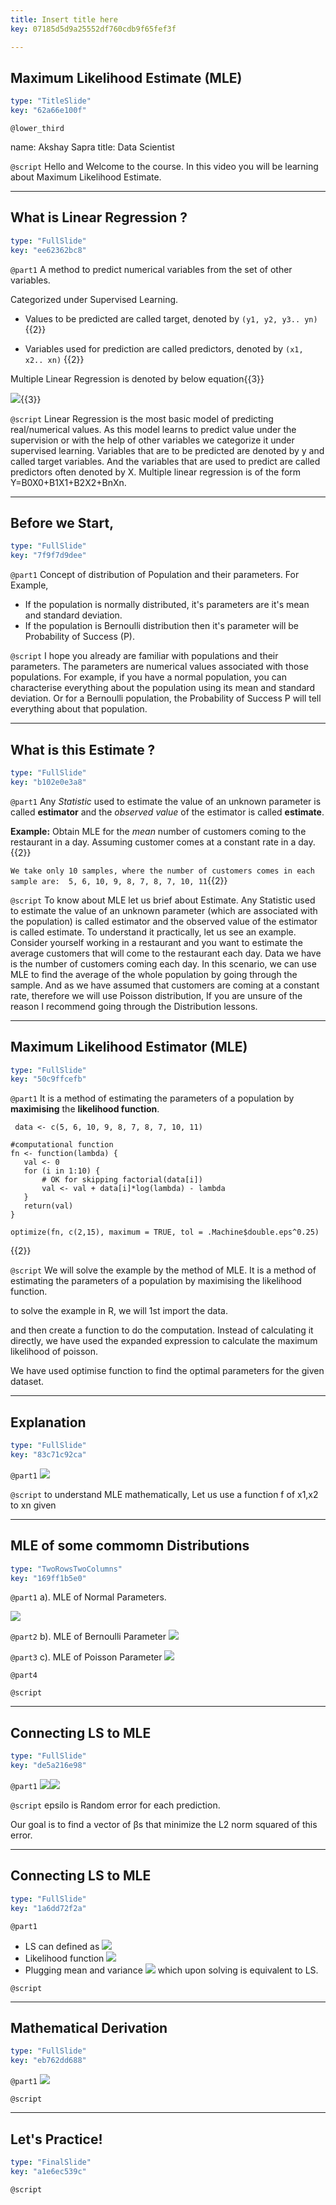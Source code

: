 ```yaml
---
title: Insert title here
key: 07185d5d9a25552df760cdb9f65fef3f

---
```

## Maximum Likelihood Estimate (MLE)

```yaml
type: "TitleSlide"
key: "62a66e100f"
```

`@lower_third`

name: Akshay Sapra
title: Data Scientist


`@script`
Hello and Welcome to the course. In this video you will be learning about Maximum Likelihood Estimate.


---
## What is Linear Regression ?

```yaml
type: "FullSlide"
key: "ee62362bc8"
```

`@part1`
A method to predict numerical variables from the set of other variables.

Categorized under Supervised Learning.
- Values to be predicted are called target, denoted by `(y1, y2, y3.. yn)` {{2}}

- Variables used for prediction are called predictors, denoted by `(x1, x2.. xn)` {{2}}

Multiple Linear Regression is denoted by below equation{{3}}

![](https://assets.datacamp.com/production/repositories/4490/datasets/9f6d561469b203aae10e6c3e1db73de7fce2fd3b/MLR.JPG){{3}}


`@script`
Linear Regression is the most basic model of predicting real/numerical values.
As this model learns to predict value under the supervision or with the help of other variables we categorize it under supervised learning. 
Variables that are to be predicted are denoted by y and called target variables.
And the variables that are used to predict are called predictors often denoted by X.
Multiple linear regression is of the form Y=B0X0+B1X1+B2X2+BnXn.


---
## Before we Start,

```yaml
type: "FullSlide"
key: "7f9f7d9dee"
```

`@part1`
Concept of distribution of Population and their parameters.
For Example,
- If the population is normally distributed, it's parameters are it's mean and standard deviation.
- If the population is Bernoulli distribution then it's parameter will be Probability of Success (P).


`@script`
I hope you already are familiar with populations and their parameters. 
The parameters are numerical values associated with those populations. 
For example, if you have a normal population, you can characterise everything about the population using its mean and standard deviation.
Or for a Bernoulli population, the Probability of Success P will tell everything about that population.


---
## What is this Estimate ?

```yaml
type: "FullSlide"
key: "b102e0e3a8"
```

`@part1`
Any *Statistic* used to estimate the value of an unknown parameter is called **estimator** and the *observed value* of the estimator is called **estimate**.

 **Example:**   Obtain MLE for the *mean* number of customers coming to the restaurant in a day. Assuming customer comes at a constant rate in a day.{{2}}

`We take only 10 samples, where the number of customers comes in each sample are:  5, 6, 10, 9, 8, 7, 8, 7, 10, 11`{{2}}


`@script`
To know about MLE let us brief about Estimate. 
Any Statistic used to estimate the value of an unknown parameter (which are associated with the population) is called estimator and the observed value of the estimator is called estimate.
To understand it practically, let us see an example.
Consider yourself working in a restaurant and you want to estimate the average customers that will come to the restaurant each day. 
Data we have is the number of customers coming each day. 
In this scenario, we can use MLE to find the average of the whole population by going through the sample. 
And as we have assumed that customers are coming at a constant rate, therefore we will use Poisson distribution, If you are unsure of the reason I recommend going through the Distribution lessons.


---
## Maximum Likelihood Estimator (MLE)

```yaml
type: "FullSlide"
key: "50c9ffcefb"
```

`@part1`
It is a method of estimating the parameters of a population by **maximising** the **likelihood function**.


     data <- c(5, 6, 10, 9, 8, 7, 8, 7, 10, 11)

    #computational function 
    fn <- function(lambda) { 
       val <- 0 
       for (i in 1:10) { 
           # OK for skipping factorial(data[i])
           val <- val + data[i]*log(lambda) - lambda
       } 
       return(val) 
    } 

    optimize(fn, c(2,15), maximum = TRUE, tol = .Machine$double.eps^0.25)
{{2}}


`@script`
We will solve the example by the method of MLE. It is a method of estimating the parameters of a population by maximising the likelihood function.

to solve the example in R, we will 1st import the data.

and then create a function to do the computation.
Instead of calculating it directly, we have used the expanded expression to calculate the maximum likelihood of poisson.

We have used optimise function to find the optimal parameters for the given dataset.


---
## Explanation

```yaml
type: "FullSlide"
key: "83c71c92ca"
```

`@part1`
![](https://assets.datacamp.com/production/repositories/4490/datasets/3982908710e3ba1bfcc95338f2e9c16838e83d34/MLE%20Slide.JPG)


`@script`
to understand MLE mathematically, Let us use a function f of x1,x2 to xn given


---
## MLE of some commomn Distributions

```yaml
type: "TwoRowsTwoColumns"
key: "169ff1b5e0"
```

`@part1`
a). MLE of Normal Parameters. 

![](https://assets.datacamp.com/production/repositories/4490/datasets/2b2a60db6dcd226dc340c21c765a6efd259bc7c8/MLE%20of%20Normal%20.JPG)


`@part2`
b). MLE of Bernoulli Parameter
![](https://assets.datacamp.com/production/repositories/4490/datasets/7c9ed1d4bef393a078f73543dc6ed42c9727eca6/MLE%20of%20Bernoulli%20Parameter.JPG)


`@part3`
c). MLE of Poisson Parameter 
![](https://assets.datacamp.com/production/repositories/4490/datasets/58fa11a77c16d4183129409efd6c22c9a866d2d0/MLE%20of%20Poisson%20Parameter.JPG)


`@part4`



`@script`



---
## Connecting LS to MLE

```yaml
type: "FullSlide"
key: "de5a216e98"
```

`@part1`
![](image-url)![](https://assets.datacamp.com/production/repositories/4490/datasets/c5227c8fac6c508e91e3208f0281051724204c3e/LStoMLE_slide.JPG)


`@script`
epsilo is Random error for each prediction.

 Our goal is to find a vector of βs that minimize the L2 norm squared of this error.


---
## Connecting LS to MLE

```yaml
type: "FullSlide"
key: "1a6dd72f2a"
```

`@part1`
- LS can defined as ![](https://assets.datacamp.com/production/repositories/4490/datasets/f0bc0138d4f76d36966360a2c115ceecd0db2c51/LStoMLE_slide_2.JPG)
- Likelihood function 
![](https://assets.datacamp.com/production/repositories/4490/datasets/42cdc4d62c1642da4c65c551fd68e17d9b591792/LStoMLE_slide_3.JPG)
- Plugging mean and variance 
![](https://assets.datacamp.com/production/repositories/4490/datasets/dd272a4e9bdfd00b7bfe9c150a16579c47291994/LStoMLE_slide_4.JPG)
which upon solving is equivalent to LS.


`@script`



---
## Mathematical Derivation

```yaml
type: "FullSlide"
key: "eb762dd688"
```

`@part1`
![](https://assets.datacamp.com/production/repositories/4490/datasets/5a4983e375574534f5f0e0a2af1a4f6a34ade90d/Derivation.JPG)


`@script`



---
## Let's Practice!

```yaml
type: "FinalSlide"
key: "a1e6ec539c"
```

`@script`


